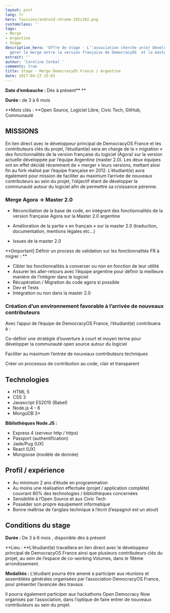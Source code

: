 ```yaml
---
layout: post
lang: fr
hero: favicons/android-chrome-192x192.png
customclass: ''
tags:
- Merge
- Argentine
- Stage
description_hero: 'Offre de stage - L''association cherche un(e) Développeur(se) pour
  gérer le merge entre la version française de DemocracyOS  et la master Argentine. '
extrait: ''
auteur: 'Caroline Corbal '
comments: true
title: Stage - Merge DemocracyOS France / Argentine
date: 2017-04-27 15:01
---
```



**Date d’embauche :** Dès à présent**
**

**Durée :** de 3 à 6 mois



**Mots clés : **Open Source, Logiciel Libre, Civic Tech, GitHub, Communauté

## MISSIONS

En lien direct avec le développeur principal de DemocracyOS France et les contributeurs clés du projet, l’étudiant(e) sera en charge de la « migration » des fonctionnalités de la version française du logiciel (Agora) sur la version actuelle développée par l’équipe Argentine (master 2.0). Les deux équipes ont en effet décidé récemment de « merger » leurs versions, mettant ainsi fin au fork réalisé par l’équipe française en 2012. L’étudiant(e) aura également pour mission de faciliter au maximum l’arrivée de nouveaux contributeurs au sein du projet, l’objectif étant de développer la communauté autour du logiciel afin de permettre sa croissance pérenne.

### Merge Agora → Master 2.0



* Réconciliation de la base de code, en intégrant  des fonctionnalités de la version française Agora sur la Master 2.0 argentine

* Amélioration de la partie « en français » sur la master 2.0 (traduction, documentation, mentions légales etc…)

* Issues de la master 2.0



**[Important] Définir un process de validation sur les fonctionnalités FR à migrer : **



* Cibler les fonctionnalités à converser ou non en fonction de leur utilité
* Assurer les aller-retours avec l’équipe argentine pour définir la meilleure manière de l’intégrer dans le logiciel
* Récupération / Migration du code agora si possible
* Dev et Tests
* Intégration ou non dans la master 2.0



### Création d’un environnement favorable à l’arrivée de nouveaux contributeurs

Avec l’appui de l’équipe de DemocracyOS France, l’étudiant(e) contribuera à :

Co-définir une stratégie d’ouverture à court et moyen terme pour développer la communauté open source autour du logiciel

Faciliter au maximum l’entrée de nouveaux contributeurs techniques

Créer un processus de contribution au code, clair et transparent

## Technologies



* HTML 5
* CSS 3
* Javascript ES2015 (Babel)
* Node.js 4 - 6
* MongoDB 3+



**Bibliothèques Node.JS :**



* Express 4 (serveur http / https)
* Passport (authentification)
* Jade/Pug (UX)
* React (UX)
* Mongoose (modèle de donnée)



## Profil / expérience



* Au minimum 2 ans d’étude en programmation
* Au moins une réalisation effectuée (projet / application complète) couvrant 80% des technologies / bibliothèques concernées
* Sensibilité à l’Open Source et aux Civic Tech
* Posséder son propre équipement informatique
* Bonne maîtrise de l’anglais technique à l’écrit (l’espagnol est un atout)



## Conditions du stage

**Durée :** De 3 à 6 mois , disponible dès à présent

**Lieu : **L’étudiant(e) travaillera en lien direct avec le développeur principal de DemocracyOS France ainsi que plusieurs contributeurs clés du projet, au sein de l’espace de co-working Volumes, dans le 19ème arrondissement.

**Modalités :** L’étudiant pourra être amené à participer aux réunions et assemblées générales organisées par l’association DemocracyOS France, pour présenter l’avancée des travaux.

Il pourra également participer aux hackathons Open Democracy Now organisés par l’association, dans l’optique de faire entrer de nouveaux contributeurs au sein du projet.


